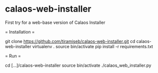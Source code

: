 calaos-web-installer
====================

First try for a web-base version of Calaos Installer

= Installation =

git clone https://github.com/tiramiseb/calaos-web-installer.git
cd calaos-web-installer
virtualenv .
source bin/activate
pip install -r requirements.txt

= Run =

cd [...]/calaos-web-installer
source bin/activate
./calaos_web_installer.py